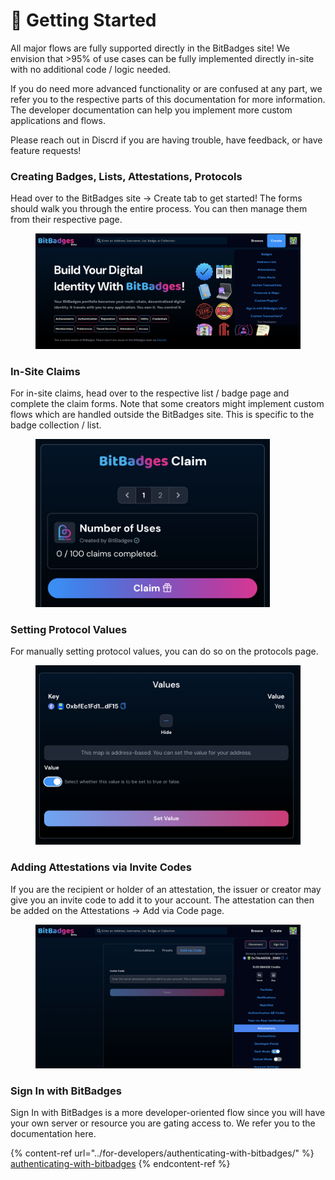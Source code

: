# 🔨 Getting Started

All major flows are fully supported directly in the BitBadges site! We envision that >95% of use cases can be fully implemented directly in-site with no additional code / logic needed.

If you do need more advanced functionality or are confused at any part, we refer you to the respective parts of this documentation for more information. The developer documentation can help you implement more custom applications and flows.

Please reach out in Discrd if you are having trouble, have feedback, or have feature requests!

### **Creating Badges, Lists, Attestations, Protocols**

Head over to the BitBadges site -> Create tab to get started! The forms should walk you through the entire process. You can then manage them from their respective page.

<figure><img src="../.gitbook/assets/image (9).png" alt=""><figcaption></figcaption></figure>

### **In-Site Claims**

For in-site claims, head over to the respective list / badge page and complete the claim forms. Note that some creators might implement custom flows which are handled outside the BitBadges site. This is specific to the badge collection / list.

<figure><img src="../.gitbook/assets/image (1) (1) (1) (1) (1).png" alt="" width="375"><figcaption></figcaption></figure>



### **Setting Protocol Values**

For manually setting protocol values, you can do so on the protocols page.

<figure><img src="../.gitbook/assets/image (4).png" alt=""><figcaption></figcaption></figure>

### Adding Attestations via Invite Codes

If you are the recipient or holder of an attestation, the issuer or creator may give you an invite code to add it to your account. The attestation can then be added on the Attestations -> Add via Code page.

<figure><img src="../.gitbook/assets/image (8).png" alt=""><figcaption></figcaption></figure>

### **Sign In with BitBadges**

Sign In with BitBadges is a more developer-oriented flow since you will have your own server or resource you are gating access to. We refer you to the documentation here.

{% content-ref url="../for-developers/authenticating-with-bitbadges/" %}
[authenticating-with-bitbadges](../for-developers/authenticating-with-bitbadges/)
{% endcontent-ref %}
